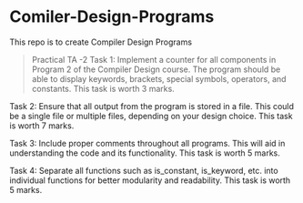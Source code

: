 # Comiler-Design-Programs
This repo is to create Compiler Design Programs 

> Practical TA -2 
Task 1: Implement a counter for all components in Program 2 of the Compiler Design course. The program should be able to display keywords, brackets, special symbols, operators, and constants. This task is worth 3 marks.

Task 2: Ensure that all output from the program is stored in a file. This could be a single file or multiple files, depending on your design choice. This task is worth 7 marks.

Task 3: Include proper comments throughout all programs. This will aid in understanding the code and its functionality. This task is worth 5 marks.

Task 4: Separate all functions such as is_constant, is_keyword, etc. into individual functions for better modularity and readability. This task is worth 5 marks.

